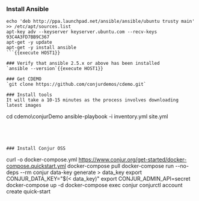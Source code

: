 
### Install Ansible 
```
echo 'deb http://ppa.launchpad.net/ansible/ansible/ubuntu trusty main' >> /etc/apt/sources.list
apt-key adv --keyserver keyserver.ubuntu.com --recv-keys 93C4A3FD7BB9C367
apt-get -y update 
apt-get -y install ansible 
```{{execute HOST1}}

### Verify that ansible 2.5.x or above has been installed 
`ansible --version`{{execute HOST1}}

### Get CDEMO 
`git clone https://github.com/conjurdemos/cdemo.git`

### Install tools
It will take a 10-15 minutes as the process involves downloading latest images
```
cd cdemo\conjurDemo
ansible-playbook -i inventory.yml site.yml
```{{execute}}




### Install Conjur OSS 
```
curl -o docker-compose.yml https://www.conjur.org/get-started/docker-compose.quickstart.yml 
docker-compose pull 
docker-compose run --no-deps --rm conjur data-key generate > data_key 
export CONJUR_DATA_KEY="$(< data_key)"
export CONJUR_ADMIN_API=secret 
docker-compose up -d 
docker-compose exec conjur conjurctl account create quick-start
```{{execute HOST1}}

